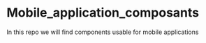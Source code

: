 # Mobile_application_composants
 In this repo we will find components usable for mobile applications
